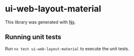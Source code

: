 # ui-web-layout-material

This library was generated with [Nx](https://nx.dev).

## Running unit tests

Run `nx test ui-web-layout-material` to execute the unit tests.
